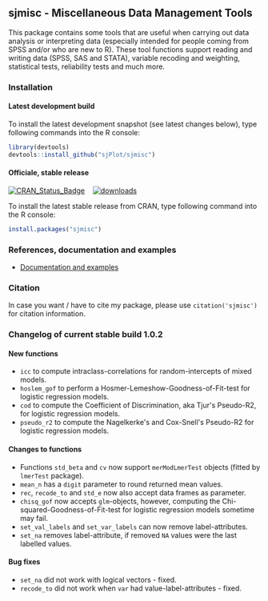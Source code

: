 sjmisc - Miscellaneous Data Management Tools
------------------------------------------------------------------------------
This package contains some tools that are useful when carrying out data analysis or interpreting data (especially intended for people coming from SPSS and/or who are new to R). These tool functions support reading and writing data (SPSS, SAS and STATA), variable recoding and weighting, statistical tests, reliability tests and much more.


### Installation

#### Latest development build

To install the latest development snapshot (see latest changes below), type following commands into the R console:

```r
library(devtools)
devtools::install_github("sjPlot/sjmisc")
```

#### Officiale, stable release
[![CRAN_Status_Badge](http://www.r-pkg.org/badges/version/sjmisc)](http://cran.r-project.org/web/packages/sjmisc)
&#160;&#160;
[![downloads](http://cranlogs.r-pkg.org/badges/sjmisc)](http://cranlogs.r-pkg.org/)

To install the latest stable release from CRAN, type following command into the R console:

```r
install.packages("sjmisc")
```

### References, documentation and examples

- [Documentation and examples](http://www.strengejacke.de/sjPlot/)


### Citation

In case you want / have to cite my package, please use `citation('sjmisc')` for citation information. 


### Changelog of current stable build 1.0.2

#### New functions
* `icc` to compute intraclass-correlations for random-intercepts of mixed models.
* `hoslem_gof` to perform a Hosmer-Lemeshow-Goodness-of-Fit-test for logistic regression models.
* `cod` to compute the Coefficient of Discrimination, aka Tjur's Pseudo-R2, for logistic regression models.
* `pseudo_r2` to compute the Nagelkerke's and Cox-Snell's Pseudo-R2 for logistic regression models.

#### Changes to functions
* Functions `std_beta` and `cv` now support `merModLmerTest` objects (fitted by `lmerTest` package).
* `mean_n` has a `digit` parameter to round returned mean values.
* `rec`, `recode_to` and `std_e` now also accept data frames as parameter.
* `chisq_gof` now accepts `glm`-objects, however, computing the Chi-squared-Goodness-of-Fit-test for logistic regression models sometime may fail.
* `set_val_labels` and `set_var_labels` can now remove label-attributes.
* `set_na` removes label-attribute, if removed `NA` values were the last labelled values.

#### Bug fixes
* `set_na` did not work with logical vectors - fixed.
* `recode_to` did not work when `var` had value-label-attributes - fixed.